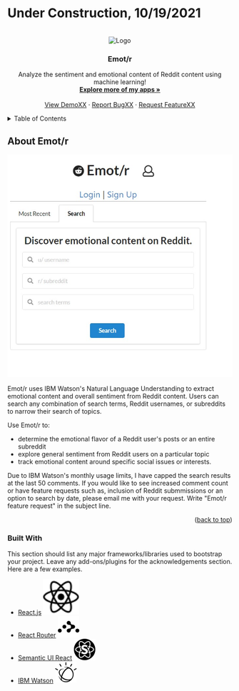 # Under Construction, 10/19/2021

<div id="top"></div>

<!-- PROJECT LOGO -->
<br />
<div align="center">
    <img src="./client/public/favicon.ico" alt="Logo" width="80" height="80">
  </a>

  <h3 align="center">Emot/r</h3>

  <p align="center">
    Analyze the sentiment and emotional content of Reddit content using machine learning!
    <br />
    <a href="https://github.com/bfreed76"><strong>Explore more of my apps »</strong></a>
    <br />
    <br />
    <a href="https://github.com/othneildrew/Best-README-Template">View DemoXX</a>
    ·
    <a href="https://github.com/othneildrew/Best-README-Template/issues">Report BugXX</a>
    ·
    <a href="https://github.com/othneildrew/Best-README-Template/issues">Request FeatureXX</a>
  </p>
</div>



<!-- TABLE OF CONTENTS -->
<details>
  <summary>Table of Contents</summary>
  <ol>
    <li>
      <a href="#about-Emot/r">About Emot/r</a>
      <ul>
        <li><a href="#built-with">Built With</a></li>
      </ul>
    </li>
    <li>
      <a href="#getting-started">Getting Started</a>
      <ul>
        <li><a href="#prerequisites">Prerequisites</a></li>
        <li><a href="#installation">Installation</a></li>
      </ul>
    </li>
    <li><a href="#usage">Usage</a></li>
    <li><a href="#roadmap">Roadmap</a></li>
    <li><a href="#contributing">Contributing</a></li>
    <li><a href="#license">License</a></li>
    <li><a href="#contact">Contact</a></li>
    <li><a href="#acknowledgments">Acknowledgments</a></li>
  </ol>
</details>



<!-- ABOUT Emot/r -->
## About Emot/r

<img src="./client/public/screen3.jpg" alt="screenshot">

Emot/r uses IBM Watson's Natural Language Understanding to extract emotional content and overall sentiment from Reddit content. Users can search any combination of search terms, Reddit usernames, or subreddits to narrow their search of topics. 

Use Emot/r to:
* determine the emotional flavor of a Reddit user's posts or an entire subreddit
* explore general sentiment from Reddit users on a particular topic
* track emotional content around specific social issues or interests.

Due to IBM Watson's monthly usage limits, I have capped the search results at the last 50 comments. If you would like to see increased comment count or have feature requests such as, inclusion of Reddit submmissions or an option to search by date, please email me with your request. Write "Emot/r feature request" in the subject line.

<p align="right">(<a href="#top">back to top</a>)</p>



### Built With

This section should list any major frameworks/libraries used to bootstrap your project. Leave any add-ons/plugins for the acknowledgements section. Here are a few examples.

* [React.js](https://reactjs.org/) <img src="./client/public/react.svg" alt="React" width="80" height="80">
* [React Router](https://reactrouter.com/) ![React Router](./client/public/reactrouter.svg)
* [Semantic UI React](https://react.semantic-ui.com/) ![SemanticUI](./client/public/semanticuireact.svg)
* [IBM Watson](https://www.ibm.com/watson) ![IBM Watson](./client/public/ibmwatson.svg)
